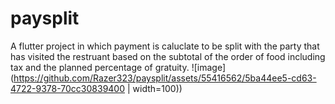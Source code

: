 # paysplit

A flutter project in which payment is caluclate to be split with the party that has visited the restruant based on the subtotal of the order of food including tax and the planned percentage of gratuity.
![image](https://github.com/Razer323/paysplit/assets/55416562/5ba44ee5-cd63-4722-9378-70cc30839400 | width=100))
